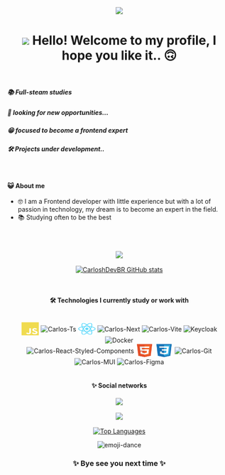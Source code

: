 <p align="center"> 

  <img src="https://profile-counter.glitch.me/CarloshDevBR/count.svg" />

</p>

<div align="center">
  <h1><img src="https://raw.githubusercontent.com/kaueMarques/kaueMarques/master/hi.gif" height="30px" /> Hello! Welcome to my profile, I hope you like it.. 🙃 </h1>
</div>

<br>

##### 📚  Full-steam studies
##### 🔎  looking for new opportunities...
##### 😁  focused to become a frontend expert
##### 🛠️  Projects under development..

<br>

#### 😺 About me
- 🤓 I am a Frontend developer with little experience but with a lot of passion in technology, my dream is to become an expert in the field.
- 📚 Studying often to be the best

<br>
<br>

<div align="center">

<div>

<div align="center" style="display: inline_block">

<a href="http://www.github.com/CarloshDevBR"><img src="https://github-readme-streak-stats.herokuapp.com/?user=CarloshDevBR&stroke=ffffff&background=000000&ring=ffffff&fire=ffffff&currStreakNum=ffffff&currStreakLabel=ffffff&sideNums=ffffff&sideLabels=ffffff&dates=ffffff&hide_border=true" /></a>

<a href="http://www.github.com/CarloshDevBR"><img src="https://github-readme-stats.vercel.app/api?username=CarloshDevBR&show_icons=true&hide=&count_private=true&title_color=ffffff&text_color=ffffff&icon_color=0891b2&bg_color=000000&hide_border=true&show_icons=true" alt="CarloshDevBR GitHub stats" /></a>
</div>

<br>
 
 <h4 align="center">🛠️ Technologies I currently study or work with</h4>
 
<div align="center" style="display: inline_block"><br>
  <img align="center" alt="Carlos-Js" height="30" width="40" src="https://raw.githubusercontent.com/devicons/devicon/master/icons/javascript/javascript-plain.svg">
  
  <img align="center" alt="Carlos-Ts" height="30" width="40" src="https://cdn.jsdelivr.net/gh/devicons/devicon/icons/typescript/typescript-original.svg" />

  <img align="center" alt="Carlos-React" height="30" width="40" src="https://raw.githubusercontent.com/devicons/devicon/master/icons/react/react-original.svg">
  
  <img align="center" alt="Carlos-Next" height="30" width="40" src="https://cdn.jsdelivr.net/gh/devicons/devicon/icons/nextjs/nextjs-line.svg" />
  
  <img align="center" alt="Carlos-Vite" height="30" width="40" src="https://user-images.githubusercontent.com/92805039/192127302-6f1ef978-2e26-4431-af86-41ae92ce64a3.svg" />
  
  <img align="center" alt="Keycloak" height="40" width="40" src="https://user-images.githubusercontent.com/92805039/188026102-d8950703-991a-46be-9e36-b3c3d32d4df7.svg">
  
  <img align="center" alt="Docker" height="35" width="35" src="https://user-images.githubusercontent.com/92805039/188540843-d58ec1bd-1973-4a72-8307-ef84297e88ca.png" />
  
  <br>
  
  <img align="center" alt="Carlos-React-Styled-Components" height="30" width="30" src="https://raw.githubusercontent.com/styled-components/brand/master/styled-components.png" />

  <img align="center" alt="Carlos-HTML" height="30" width="40" src="https://raw.githubusercontent.com/devicons/devicon/master/icons/html5/html5-original.svg">

  <img align="center" alt="Carlos-CSS" height="30" width="40" src="https://raw.githubusercontent.com/devicons/devicon/master/icons/css3/css3-original.svg">
  
  <img align="center" alt="Carlos-Git" height="30" width="40" src="https://cdn.jsdelivr.net/gh/devicons/devicon/icons/git/git-original.svg" />
  
  <img align="center" alt="Carlos-MUI" height="30" width="40" src="https://cdn.jsdelivr.net/gh/devicons/devicon/icons/materialui/materialui-original.svg" />
  
  <img align="center" alt="Carlos-Figma" height="25" width="40" src="https://cdn.jsdelivr.net/gh/devicons/devicon/icons/figma/figma-original.svg" />
</div>

<br>

<h4 align="center">✨ Social networks</h4>
 
<div align="center"> 
  <a href = "mailto:carloshdevbr@gmail.com"><img src="https://img.shields.io/badge/-Gmail-%23333?style=for-the-badge&logo=gmail&logoColor=white" target="_blank"></a>

  <a href="https://www.linkedin.com/in/carlos-henrique-silva-5588bb21b" target="_blank"><img src="https://img.shields.io/badge/-LinkedIn-%230077B5?style=for-the-badge&logo=linkedin&logoColor=white" target="_blank"></a> 
</div>

<a href="https://github.com/CarloshDevBR" align="left">
<img src="https://github-readme-stats.vercel.app/api/top-langs/?username=CarloshDevBR&langs_count=10&title_color=ffffff&text_color=ffffff&icon_color=0891b2&bg_color=000000&hide_border=true&locale=en&custom_title=Top%20%Languages" alt="Top Languages" />
</a>

<br>

<p align="center">
<img src="https://user-images.githubusercontent.com/92805039/157175887-86e6dd4e-5855-4796-88bd-798930336fe0.gif"  alt="emoji-dance" />
</p>

<h3 align="center">✨ Bye see you next time  ✨</h3>
